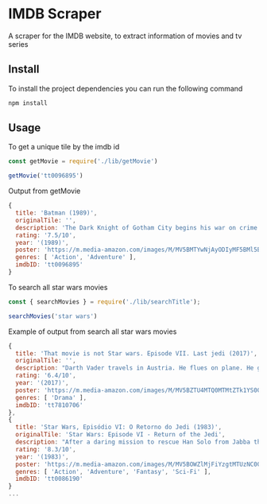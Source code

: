 # IMDB Scraper
A scraper for the IMDB website, to extract information of movies and tv series

## Install

To install the project dependencies you can run the following command
```Javascript
npm install
```

## Usage

To get a unique tile by the imdb id
```Javascript
const getMovie = require('./lib/getMovie')

getMovie('tt0096895')
```

Output from getMovie
```Javascript
{
  title: 'Batman (1989)',
  originalTile: '',
  description: 'The Dark Knight of Gotham City begins his war on crime with his first major enemy being Jack Napier, a criminal who becomes the clownishly homicidal Joker.',
  rating: '7.5/10',
  year: '(1989)',
  poster: 'https://m.media-amazon.com/images/M/MV5BMTYwNjAyODIyMF5BMl5BanBnXkFtZTYwNDMwMDk2._V1_UX182_CR0,0,182,268_AL_.jpg',
  genres: [ 'Action', 'Adventure' ],
  imdbID: 'tt0096895'
}
```

To search all star wars movies
```Javascript
const { searchMovies } = require('./lib/searchTitle');

searchMovies('star wars')
```
Example of output from search all star wars movies
```Javascript
{
  title: 'That movie is not Star wars. Episode VII. Last jedi (2017)',
  originalTile: '',
  description: "Darth Vader travels in Austria. He flues on plane. He goes on Vienna's tram. All movie viewer looks all that looks Vader. And this movie is not Star wars. Episode VII. Last Jedi.",
  rating: '6.4/10',
  year: '(2017)',
  poster: 'https://m.media-amazon.com/images/M/MV5BZTU4MTQ0MTMtZTk1YS00NDczLTgyMjUtNmUxNDBmNmIwMjA3XkEyXkFqcGdeQXVyNDcwNDE0Nzk@._V1_UX182_CR0,0,182,268_AL_.jpg',
  genres: [ 'Drama' ],
  imdbID: 'tt7810706'
},
{
  title: 'Star Wars, Episódio VI: O Retorno do Jedi (1983)',
  originalTile: 'Star Wars: Episode VI - Return of the Jedi',
  description: "After a daring mission to rescue Han Solo from Jabba the Hutt, the Rebels dispatch to Endor to destroy the second Death Star. Meanwhile, Luke struggles to help Darth Vader back from the dark side without falling into the Emperor's trap.",
  rating: '8.3/10',
  year: '(1983)',
  poster: 'https://m.media-amazon.com/images/M/MV5BOWZlMjFiYzgtMTUzNC00Y2IzLTk1NTMtZmNhMTczNTk0ODk1XkEyXkFqcGdeQXVyNTAyODkwOQ@@._V1_UX182_CR0,0,182,268_AL_.jpg',
  genres: [ 'Action', 'Adventure', 'Fantasy', 'Sci-Fi' ],
  imdbID: 'tt0086190'
}
...
```


